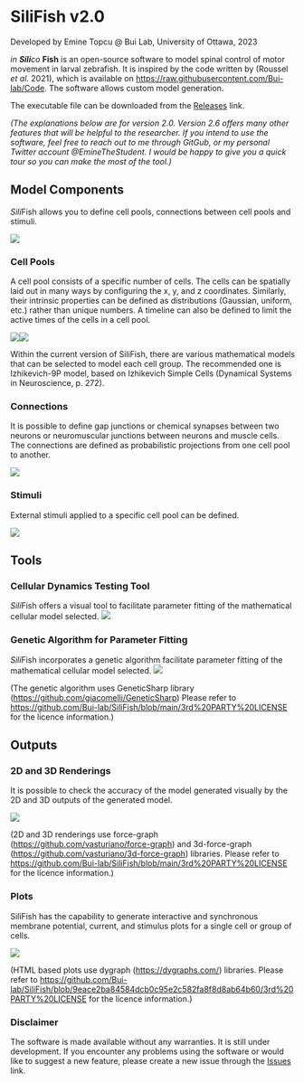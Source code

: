 # SiliFish v2.0

Developed by Emine Topcu @ Bui Lab, University of Ottawa, 2023

*in **Sili**co* **Fish** is an open-source software to model spinal control of motor movement in larval zebrafish. It is inspired by the code written by (Roussel *et al.* 2021), which is available on https://raw.githubusercontent.com/Bui-lab/Code. The software allows custom model generation.

The executable file can be downloaded from the <a href="https://github.com/Bui-lab/SiliFish/releases">Releases</a> link.

*(The explanations below are for version 2.0. Version 2.6 offers many other features that will be helpful to the researcher. If you intend to use the software, feel free to reach out to me through GitGub, or my personal Twitter account @EmineTheStudent. I would be happy to give you a quick tour so you can make the most of the tool.)*

## Model Components
*Sili*Fish allows you to define cell pools, connections between cell pools and stimuli.

<img src="https://raw.githubusercontent.com/Bui-lab/SiliFish/main/Snapshots/ModelComponents.png">


### Cell Pools

A cell pool consists of a specific number of cells. The cells can be spatially laid out in many ways by configuring the x, y, and z coordinates. Similarly, their intrinsic properties can be defined as distributions (Gaussian, uniform, etc.) rather than unique numbers. A timeline can also be defined to limit the active times of the cells in a cell pool.

<img src="https://raw.githubusercontent.com/Bui-lab/SiliFish/main/Snapshots/CellPool.png"><img src="https://raw.githubusercontent.com/Bui-lab/SiliFish/main/Snapshots/CellPoolDynamic.png">

Within the current version of SiliFish, there are various mathematical models that can be selected to model each cell group. The recommended one is Izhikevich-9P model, based on Izhikevich Simple Cells (Dynamical Systems in Neuroscience, p. 272).


### Connections

It is possible to define gap junctions or chemical synapses between two neurons or neuromuscular junctions between neurons and muscle cells. The connections are defined as probabilistic projections from one cell pool to another.

<img src="https://raw.githubusercontent.com/Bui-lab/SiliFish/main/Snapshots/Connection.png">


### Stimuli

External stimuli applied to a specific cell pool can be defined.

<img src="https://raw.githubusercontent.com/Bui-lab/SiliFish/main/Snapshots/Stimulus.png" >

## Tools

### Cellular Dynamics Testing Tool
*Sili*Fish offers a visual tool to facilitate parameter fitting of the mathematical cellular model selected.
<img src="https://raw.githubusercontent.com/Bui-lab/SiliFish/main/Snapshots/CellularDynamicsTest.png">

### Genetic Algorithm for Parameter Fitting
*Sili*Fish incorporates a genetic algorithm facilitate parameter fitting of the mathematical cellular model selected.
<img src="https://raw.githubusercontent.com/Bui-lab/SiliFish/main/Snapshots/GeneticAlgorithm.png">

(The genetic algorithm uses GeneticSharp library (https://github.com/giacomelli/GeneticSharp)
Please refer to https://github.com/Bui-lab/SiliFish/blob/main/3rd%20PARTY%20LICENSE for the licence information.)

## Outputs
### 2D and 3D Renderings

It is possible to check the accuracy of the model generated visually by the 2D and 3D outputs of the generated model.

<img src="https://raw.githubusercontent.com/Bui-lab/SiliFish/main/Snapshots/3DModel.png">

(2D and 3D renderings use force-graph (https://github.com/vasturiano/force-graph) and 3d-force-graph (https://github.com/vasturiano/3d-force-graph) libraries.
Please refer to https://github.com/Bui-lab/SiliFish/blob/main/3rd%20PARTY%20LICENSE for the licence information.)



### Plots

SiliFish has the capability to generate interactive and synchronous membrane potential, current, and stimulus plots for a single cell or group of cells.

<img src="https://raw.githubusercontent.com/Bui-lab/SiliFish/main/Snapshots/Plots.png">

(HTML based plots use dygraph (https://dygraphs.com/) libraries.
Please refer to https://github.com/Bui-lab/SiliFish/blob/9eace2ba84584dcb0c95e2c582fa8f8d8ab64b60/3rd%20PARTY%20LICENSE for the licence information.)



### Disclaimer
The software is made available without any warranties. It is still under development. If you encounter any problems using the software or would like to suggest a new feature, please create a new issue through the [Issues](https://raw.githubusercontent.com/Bui-lab/SiliFish/issues) link.

